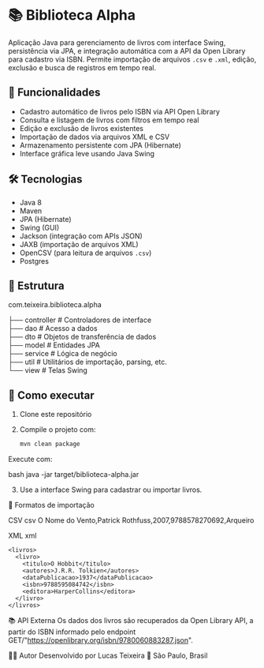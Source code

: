# 📚 Biblioteca Alpha

Aplicação Java para gerenciamento de livros com interface Swing, persistência via JPA, e integração automática com a API da Open Library para cadastro via ISBN. Permite importação de arquivos `.csv` e `.xml`, edição, exclusão e busca de registros em tempo real.

## 🚀 Funcionalidades

- Cadastro automático de livros pelo ISBN via API Open Library
- Consulta e listagem de livros com filtros em tempo real
- Edição e exclusão de livros existentes
- Importação de dados via arquivos XML e CSV
- Armazenamento persistente com JPA (Hibernate)
- Interface gráfica leve usando Java Swing

## 🛠️ Tecnologias

- Java 8
- Maven
- JPA (Hibernate)
- Swing (GUI)
- Jackson (integração com APIs JSON)
- JAXB (importação de arquivos XML)
- OpenCSV (para leitura de arquivos `.csv`)
- Postgres

## 📁 Estrutura

com.teixeira.biblioteca.alpha

├── controller         # Controladores de interface  
├── dao                # Acesso a dados  
├── dto                # Objetos de transferência de dados  
├── model              # Entidades JPA  
├── service            # Lógica de negócio  
├── util               # Utilitários de importação, parsing, etc.  
└── view               # Telas Swing 

## 🧪 Como executar

1. Clone este repositório
2. Compile o projeto com:

   ```bash
   mvn clean package
Execute com:

bash
java -jar target/biblioteca-alpha.jar

3. Use a interface Swing para cadastrar ou importar livros.

📄 Formatos de importação

CSV
csv
O Nome do Vento,Patrick Rothfuss,2007,9788578270692,Arqueiro

XML
xml
```
<livros>
  <livro>
    <titulo>O Hobbit</titulo>
    <autores>J.R.R. Tolkien</autores>
    <dataPublicacao>1937</dataPublicacao>
    <isbn>9788595084742</isbn>
    <editora>HarperCollins</editora>
  </livro>
</livros>
```

📚 API Externa
Os dados dos livros são recuperados da Open Library API, a partir do ISBN informado pelo endpoint GET/"https://openlibrary.org/isbn/9780060883287.json".

👨‍💻 Autor
Desenvolvido por Lucas Teixeira 📍 São Paulo, Brasil
